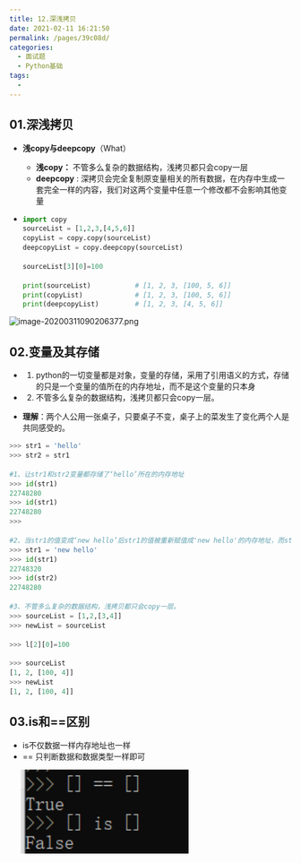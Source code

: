 ```yaml
---
title: 12.深浅拷贝
date: 2021-02-11 16:21:50
permalink: /pages/39c08d/
categories:
  - 面试题
  - Python基础
tags:
  - 
---
```

## 01.深浅拷贝



- **浅copy与deepcopy**（What）

  - **浅copy：** 不管多么复杂的数据结构，浅拷贝都只会copy一层
  - **deepcopy** : 深拷贝会完全复制原变量相关的所有数据，在内存中生成一套完全一样的内容，我们对这两个变量中任意一个修改都不会影响其他变量

- ```python
  import copy
  sourceList = [1,2,3,[4,5,6]]
  copyList = copy.copy(sourceList)
  deepcopyList = copy.deepcopy(sourceList)
  
  sourceList[3][0]=100
  
  print(sourceList)           # [1, 2, 3, [100, 5, 6]]
  print(copyList)             # [1, 2, 3, [100, 5, 6]]
  print(deepcopyList)         # [1, 2, 3, [4, 5, 6]]
  ```

![image-20200311090206377.png](./assets/image-20200311090206377.png)

## 02.变量及其存储

- 1. python的一切变量都是对象，变量的存储，采用了引用语义的方式，存储的只是一个变量的值所在的内存地址，而不是这个变量的只本身

- 2. 不管多么复杂的数据结构，浅拷贝都只会copy一层。

- **理解**：两个人公用一张桌子，只要桌子不变，桌子上的菜发生了变化两个人是共同感受的。

```python
>>> str1 = 'hello'
>>> str2 = str1

#1、让str1和str2变量都存储了‘hello’所在的内存地址
>>> id(str1)
22748280
>>> id(str1)
22748280
>>>

#2、当str1的值变成‘new hello’后str1的值被重新赋值成'new hello'的内存地址，而str2的值依旧是‘hello’的内存地址
>>> str1 = 'new hello'
>>> id(str1)
22748320
>>> id(str2)
22748280

#3、不管多么复杂的数据结构，浅拷贝都只会copy一层。
>>> sourceList = [1,2,[3,4]]
>>> newList = sourceList

>>> l[2][0]=100

>>> sourceList
[1, 2, [100, 4]]
>>> newList
[1, 2, [100, 4]]
```

## 03.is和==区别

- is不仅数据一样内存地址也一样
- == 只判断数据和数据类型一样即可

<img src="./assets/image-20210118164330925.png" style="width: 300px; margin-left: 20px;"> </img>



